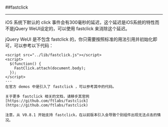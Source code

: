 ##fastclick <hr>
iOS 系统下默认的 click 事件会有300毫秒的延迟，这个延迟是iOS系统的特性而不是jQuery WeUI设定的，可以使用 fastclick 来消除这个延迟。

jQuery WeUI 是不包含 fastclick 的，你只需要按照标准的用法引用并初始化即可，可以参考以下代码：
```
<script src="../lib/fastclick.js"></script>
<script>
  $(function() {
    FastClick.attach(document.body);
  });
</script>
···
在官方 demos 中是引入了 fastclick ，可以参考其中的代码。

关于更多 fastclick 相关的文档，请移步其官网 [https://github.com/ftlabs/fastclick](https://github.com/ftlabs/fastclick)

注意，从 V0.8.1 开始支持 fastclick，在以前版本引入会导致个别组件出现无法点击的情况。